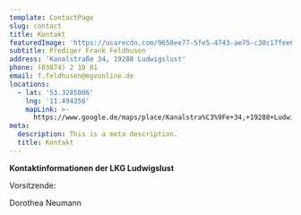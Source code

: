 ```yaml
---
template: ContactPage
slug: contact
title: Kontakt
featuredImage: 'https://ucarecdn.com/9658ee77-5fe5-4743-ae75-c30c17fee642/'
subtitle: Prediger Frank Feldhusen
address: 'Kanalstraße 34, 19288 Ludwigslust'
phone: (03874) 2 19 81
email: f.feldhusen@mgvonline.de
locations:
  - lat: '53.3285006'
    lng: '11.494356'
    mapLink: >-
      https://www.google.de/maps/place/Kanalstra%C3%9Fe+34,+19288+Ludwigslust/@53.3285006,11.494356,17z/data=!3m1!4b1!4m5!3m4!1s0x47ae62e2195011e1:0x6efaa592279dd574!8m2!3d53.3285006!4d11.4965447
meta:
  description: This is a meta description.
  title: Kontakt
---
```

**Kontaktinformationen der LKG Ludwigslust**

Vorsitzende:

Dorothea Neumann
